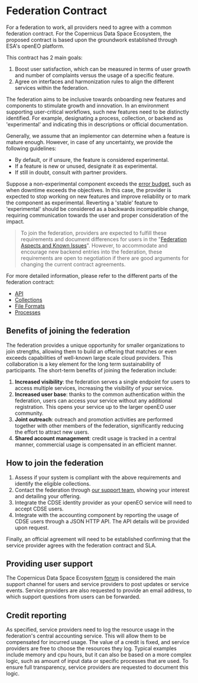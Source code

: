 # Federation Contract

For a federation to work, all providers need to agree with a common federation contract.
For the Copernicus Data Space Ecosystem, the proposed contract is based upon the groundwork established through ESA's openEO platform.

This contract has 2 main goals:

1. Boost user satisfaction, which can be measured in terms of user growth and number of complaints versus the usage of a specific feature.
2. Agree on interfaces and harmonization rules to align the different services within the federation.

The federation aims to be inclusive towards onboarding new features and components to stimulate growth and innovation.
In an environment supporting user-critical workflows, such new features need to be distinctly identified. 
For example, designating a process, collection, or backend as 'experimental' and indicating this in descriptions or official documentation.

Generally, we assume that an implementor can determine when a feature is mature enough.
However, in case of any uncertainty, we provide the following guidelines:
- By default, or if unsure, the feature is considered experimental.
- If a feature is new or unused, designate it as experimental.
- If still in doubt, consult with partner providers.

Suppose a non-experimental component exceeds the [error budget](https://sre.google/workbook/implementing-slos/), such as when downtime exceeds the objectives.
In this case, the provider is expected to stop working on new features and improve reliability or to mark the component as experimental. 
Reverting a 'stable' feature to 'experimental' should be considered as a backwards incompatible change, requiring communication towards the user and proper consideration of the impact.

> To join the federation, providers are expected to fulfill these requirements and document differences for users in the "[Federation Aspects and Known Issues](../index.md)".
However, to accommodate and encourage new backend entries into the federation, these requirements are open to negotiation if there are good arguments for changing the current contract agreements.

For more detailed information, please refer to the different parts of the federation contract:

- [API](./api.md)
- [Collections](./collections.md)
- [File Formats](./fileformats.md)
- [Processes](./processes.md)

## Benefits of joining the federation

The federation provides a unique opportunity for smaller organizations to join strengths, allowing them to build an offering that matches or even exceeds capabilities of well-known large scale cloud providers. 
This collaboration is a key element for the long term sustainability of participants. 
The short-term benefits of joining the federation include:

1. **Increased visibility**: the federation serves a single endpoint for users to access multiple services, increasing the visibility of your service.
2. **Increased user base**: thanks to the common authentication within the federation, users can access your service without any additional registration. This opens your service up to the larger openEO user community.
3. **Joint outreach**: outreach and promotion activities are performed together with other members of the federation, significantly reducing the effort to attract new users.
4. **Shared account management**: credit usage is tracked in a central manner, commercial usage is compensated in an efficient manner.

## How to join the federation

1. Assess if your system is compliant with the above requirements and identify the eligible collections. 
2. Contact the federation through [our support team](https://helpcenter.dataspace.copernicus.eu/hc/en-gb), showing your interest and detailing your offering.
3. Integrate the CDSE identity provider as your openEO service will need to accept CDSE users.
4. Integrate with the accounting component by reporting the usage of CDSE users through a JSON HTTP API. The API details will be provided upon request.

Finally, an official agreement will need to be established confirming that the service provider agrees with the federation contract and SLA.

## Providing user support

The Copernicus Data Space Ecosystem [forum](https://forum.dataspace.copernicus.eu/) is considered the main support channel for users and service providers to post updates or service events.
Service providers are also requested to provide an email address, to which support questions from users can be forwarded.

## Credit reporting

As specified, service providers need to log the resource usage in the federation's central accounting service.
This will allow them to be compensated for incurred usage.
The value of a credit is fixed, and service providers are free to choose the resources they log.
Typical examples include memory and cpu hours, but it can also be based on a more complex logic, such as amount of input data or specific processes that are used. 
To ensure full transparency, service providers are requested to document this logic.



